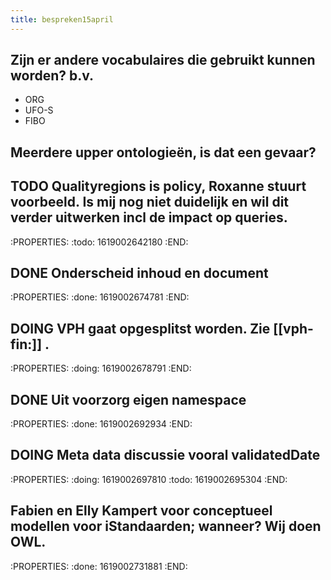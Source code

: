 ```yaml
---
title: bespreken15april
---
```


## Zijn er andere vocabulaires die gebruikt kunnen worden? b.v.
- ORG
- UFO-S
- FIBO
## Meerdere upper ontologieën, is dat een gevaar?
## TODO Qualityregions is policy, Roxanne stuurt voorbeeld. Is mij nog niet duidelijk en wil dit verder uitwerken incl de impact op queries.
:PROPERTIES:
:todo: 1619002642180
:END:
## DONE Onderscheid inhoud en document
:PROPERTIES:
:done: 1619002674781
:END:
## DOING VPH gaat opgesplitst worden. Zie [[vph-fin:]] .
:PROPERTIES:
:doing: 1619002678791
:END:
## DONE Uit voorzorg eigen namespace
:PROPERTIES:
:done: 1619002692934
:END:
## DOING Meta data discussie vooral validatedDate
:PROPERTIES:
:doing: 1619002697810
:todo: 1619002695304
:END:
## Fabien en Elly Kampert voor conceptueel modellen voor iStandaarden;  wanneer? Wij doen OWL.
:PROPERTIES:
:done: 1619002731881
:END:
